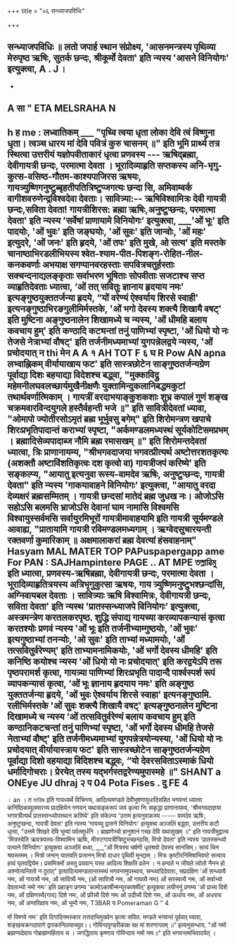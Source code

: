 +++
title = "०६ सन्ध्याजपविधिः"

+++

सन्ध्याजपविधिः ॥ लतो जपार्ह स्थान संप्रोक्ष्य, 'आसनमन्त्रस्य पृथिव्या मेरुपृष्ठ ऋषिः, सुतर्क छन्दः, श्रीकूर्मो देवता' इति न्यस्य 'आसने विनियोगः' इत्युक्त्वा, 
A 
. 
J 
। 
-- 
- 
A 
सा 
" 
ETA 
MELSRAHA 
N 
- 
h 
ह 
me 
: 
लध्वातिकम् 
___ "पृथ्वि त्वया धृता लोका देवि त्वं विष्णुना धृता। 
त्वञ्च धारय मां देवि पवित्रं कुरु चासनम् ॥" इति भूमि प्रार्थ्य तत्र स्थित्वा उत्तरीयं यज्ञोपवीताकारं धृत्वा प्रणवस्य --- ऋषिद्ब्रह्मा, देवीगायत्री छन्दः, परमात्मा देवता । भूरादिव्याहृति सप्तकस्य अनि-भृगु-कुत्स-वसिष्ठ-गौतम-काश्यपाजिरस ऋषयः, गायत्र्युष्णिगनुष्टुब्बृहतीपतित्रिष्टुप्जगत्यः छन्दा सि, अमिवाम्वर्क वागीशवरुणेन्द्रविश्वदेवा देवताः। सावित्र्या:-- ऋषिविश्वामित्रः देवी गायत्री छन्दः,सविता देवता! गायत्रीशिरस: ब्रह्मा ऋषिः,अनुष्टुप्छन्दः, परमात्मा देवता' इति न्यस्य 'सर्वेषां प्राणायामे विनियोगः' इत्युक्त्वा, ___'ओं भूः' इति पादयोः, 'ओं भुवः' इति जङ्घयोः, 'ओं सुवः' इति जान्वोः, 'ओं महः' इत्युदरे, 'ओं जनः' इति हृदये, 'ओं तपः' इति मुखे, ओ सत्य' इति मस्तके चानाष्ठाभिरडलीभियस्य 
श्वेत-श्याम-पीत-पिशङ्ग-रोहित-नील-कनकवर्णाः अभयाक्ष सगप्पानवरहस्ताः सपवित्रचतुर्हस्ताः सक्चन्दनाद्यलङ्कृताः सर्वाभरण भूषिताः सोपवीताः सजटाश्च सप्त व्याहृतिदेवताः ध्यात्वा, ‘ओं तत् सवितुः ज्ञानाय हृदयाय नमः' इत्यङ्गुष्ठयुक्ततर्जन्या हृदये, “यों वरेण्यं ऐश्वर्याय शिरसे स्वाही' इत्यनङ्गुष्ठाभिरङगुलीमिर्मस्तके, 'ओं भगो देवस्य शक्त्यै शिखायै वषट्' इति मुष्टिना अङ्गुष्ठनालेन शिखामध्ये च न्यस्य, 'ओं धीमहि बलाय कवचाय हुम्' इति कण्ठादि कट्यन्तां तनुं पाणिभ्यां स्पृष्टा, 'ओं धियो यो नः तेजसे नेत्राभ्यां वौषट्' इति तर्जनीमध्यमाभ्यां युगपन्नेलद्वये न्यस्य, 'ओं प्रचोदयात् 
न 
thi 
मेन 
A 
A 
१ 
AH 
TOT 
F 
६ 
घ 
R 
Pow 
AN 
apna 
लभ्वाह्निकम् वीर्यायाखाय फट' इति सास्त्रछोटेन साङ्गुष्ठतर्जन्यग्रेण पूर्वाद्या दिशः बहयाद्या विदेशश्च बद्ध्वा, 
"मुक्काविद्रु महेमनीलघवलच्छार्यमुखैनीक्षणैः 
युक्तामिन्दुकलानिबद्धमकुटां तथार्थवर्णात्मिकाम् । गायत्रीं वरदाभयाङ्कुशकशाः शुभ्र कपालं गुणं 
शङ्ख चक्रमवारविन्दयुगले हस्तैर्वहन्ती भजे ॥" इति सावित्रीदेवतां ध्यावा, "ओमापो ज्योतीरसोऽमृतं ब्रह्म भूर्भुवसु बगेम्" इति शिरोमन्त्रण खपाचे शिरःप्रभृतिपादान्तं कराभ्यां स्पृष्टा, 
"अर्कमण्डलमध्यस्थं सूर्यकोटिसमप्रभम् । 
ब्रह्मादिसेव्यपादाब्ज नौमि ब्रह्म रमासखम् ॥" इति शिरोमन्तदेवतां ध्यात्वा, त्रिः प्राणानायम्य, "श्रीभगवदाजया भगवत्प्रीत्यर्थ अष्टोत्तरशतकृत्यः (अशक्तौ अष्टाविंशतिकृत्वः दश कृत्वो वा) गायत्रीजपं करिष्ये' इति सङ्कल्प्य, "आयातु इत्यनुवा रूस्य-वामदेव ऋषिः, अनुष्टुप्छन्दः, गायत्री देवता" इति न्यस्य 'गाकयावाहने विनियोगः' इत्युक्त्वा, 
"आयातु वरदा देव्यक्षरं ब्रह्मसम्मितम् । गायत्री छन्दसां मातेदं ब्रह्म जुधख नः। ओजोऽसि सहोऽसि बलमसि भ्राजोऽसि देवानां घाम नामासि विश्वमसि विश्वायुस्सर्वमसि सर्वायुरमिभूरों गायत्रीमावाहयामि इति गायत्री सूर्यमण्डले आवाह्य, 
"प्रातायामि गायत्री रविमण्डलमध्यगाम् । ऋग्वेदसुचारयन्ती रक्तवर्णा कुमारिकाम् ॥ अक्षमालाकरां ब्रह्म देवत्यां हंसवाहनाम्" 
Hasyam 
MAL 
MATER 
TOP 
PAPuspapergapp ame For 
PAN 
: 
SAJHampintere PAGE 
.. 
AT 
MPE 
তল্লাৱিমু इति ध्यात्वा, प्रणवस्य-ऋषिब्रह्मा, देवीगायत्री छन्दः, परमात्मा देवता । भूरादिव्याहृतित्रयस्य अत्रिभृगुकुत्सा ऋषयः, गाय त्र्युष्णिमनुष्टुभश्छन्दांसि, अग्निवायबल देवताः । सावित्र्याः ऋषि विश्वामित्रः, देवीगायत्री छन्दः, सविता देवता' इति न्यस्थ 'प्रातस्सन्ध्याजपे विनियोगः' इत्युक्त्वा, अस्त्रमन्त्रेण करतलकरपृष्ठ. शुद्धि संपाद्य गायच्या करव्यापकन्यासं कृत्वा करतश्योः प्रणवं न्यस्य 'ओं भूः इति तर्जनीभ्याम्गुष्ठयोः, 'ओं भुवः' इत्यगुष्ठाभ्यां तनन्योः, 'ओ सुवः' इति ताभ्यां मध्यामयोः, 'ओं तत्सवितुर्वरेण्यम्' इति ताभ्यामनामिकयोः, 'ओं भर्गो देवस्य धीमहि' इति कनिष्ठि कयोश्च न्यस्य 'ओं धियो यो नः प्रचोदयात्' इति करद्वयेऽपि तरू पृष्ठपरामर्श कृत्वा, गायत्र्या पाणिभ्यां शिरःप्रभृति पादान्दै पार्श्वस्पर्श रूपं व्यापकन्यासं कृत्वा, ‘ओं भूः ज्ञानाय हृदयाय नमः' इति अङ्गुष्ठ युक्ततर्जन्या हृदये, 'ओं भुवः ऐश्वर्याय शिरसे स्वाहा' इत्यनङ्गुष्ठामि. रलीभिर्मस्तके 'ओं सुवः शक्त्यै शिखायै वषट्' इत्यङ्गुष्ठनालेन मुष्टिना दिखामध्ये च न्यस्य ‘ओं तत्सवितुर्वरेण्यं बलाय कवचाय हुम् इति कण्ठानिकटचन्तां तनुं पाणिभ्यां स्पृष्टा, 'ओं भर्गो देवस्य धीमहि तेजसे नेताभ्यां वौष्ट्' इति तर्जनीमध्यमाभ्यां युगपन्नेत्रयोन्यस्या, 'ओं धियो यो नः प्रचोदयात् वीर्यायास्त्राय फट' इति सास्त्रच्छोटेन साङ्गुष्ठतर्जन्यग्रेण पूर्वाद्या दिशो वहयाद्या विदिशश्च बद्ध्वः, 
“यो देवरसविताऽस्माकं धियो धर्मादिगोचराः। प्रेरयेत् तस्य यद्भर्गस्तद्वरेण्यमुपास्महे ॥" 
SHANT 
a 
ONEye 
JU 
dhraj 
२ 
प 
04 
Pota 
Fises 
. 
दु 
FE 
4 
- 
। 
an 
। 
त 
ভাৱিন্ধ इति गायध्यर्थे विचिन्त्य, आदित्यमण्डले देवीभूषणायुधादिसहित भगवन्तं ध्यात्वा कनिष्ठिकामूलमारभ्य प्रादक्षियेन गणयन् यथासङ्करूपं जयं कृत्वा निः सकृद्धा प्राणानायम्य, 'श्रीभगवदाज्ञया भगवत्रीत्यर्थं प्रातस्सन्ध्योपस्थान करिष्ये' इति संकेल्प्य 'उत्तम इत्यनुवाकस्य ----- वामदेव ऋषिः, अनुष्टुप्छन्दः, गायत्री देवता' इति न्यस्य 'गायच्यु द्वासने विनियोगः' इत्युक्चा अञ्जलिं बद्ध्वा, उत्तरीय कटौ धृत्वा, 
"उत्तमे शिखरे देवि भूम्यां पर्वतमूर्धनि । 
ब्राह्मणेभ्यो हानुशानं गच्छ देवि यथासुखम् ॥" इति गायत्रीमुद्वात्य 'मित्रस्येति ऋवत्रयस्य-विश्वामिन ऋषिः, मीरुटगायत्रीत्रिष्टुभच्छन्दासि, मित्रो देवता' इति न्यस्य 'प्रातस्सन्ध्यो पत्याने विनियोगः' इत्युक्त्वा अञ्जलिं बध्वा, ___“ओं मित्रस्य चर्षणी धृतश्रवो देवस्य सानसिम्। सत्यं चिन श्रवस्तमम् । मित्रो जनान् यातयति प्रजानन् मित्रो दाधार पृथिवी मुन्द्याम् । मित्रः कृष्टीरनिमिषाभिवष्टे सत्याय हव्यं घृतवद्विघेम। प्रसमित्रमों अस्तु प्रयवान् यस्त आदित्य शिक्षति व्रतेन । न हन्यते न जीयते त्वोतो नैनन हो अश्नोत्यन्तितो न दुरात्" इत्यादित्यमण्डलान्तस्स्थं भगवन्तमुपस्थाय, सन्ध्यादिदेवताः, सप्रदक्षिण 'ओं सन्ध्यायै नमः, ओं गायत्र्यै नमः, ओं सावित्र्यै नमः, (ओं सावित्र्यै नमः, ओं गायव्यै नमः) ओं सरस्वत्यै नमः, ओं सर्वाभ्यो देवताभ्यो नमो नमः' इति प्रहाङ्ग प्रणम्य 'कामोऽकार्षीन्मन्युरकाषर्षीत्' इत्युक्त्वा लयीननुं प्रणम्य 'ओं प्राच्य दिशे नमः, ओं दक्षिणस्यै(गाय) दिशे नमः, ओं फ्रीच्यै दिशे नमः ओं उदीच्यै दिशे नमः, ओं ऊर्धाय नमः, ओं अधराय नमः, ओं अन्तरिक्षाय नमः, ओं भूम्यै नमः, 
T3BAR 
य 
Pomeraman 
G 
" 
4 


 मों विष्णवे नमः' इति दिगादिनमस्कार तत्तदाभिमुख्येन कृत्वा सवित. मण्डले भगवन्तं पूर्ववत् घ्यावा, 
शङ्खचक्रगदापाणे द्वारकानिलयाच्युत।। गोविन्दपुण्डरीकाक्ष रक्ष मां शरणागतम् ॥” इत्यनुसन्धाय, "ओं नमो ब्रह्मण्यदेवाय गोब्राह्मणहिताय च । जगद्धिताय कृष्णाय गोविन्दाय नमो नमः॥" 
इति भगवन्तमभिवादयेत् । 
